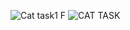 ![Cat task1 F](https://github.com/Hla-maged/CAT-Tasks/assets/161922890/602dcc51-0af1-4c07-b6c9-07ba448cbdca)
![CAT TASK](https://github.com/Hla-maged/CAT-Tasks/assets/161922890/2c360cef-939e-4b26-ad3a-c76ba1857a64)
